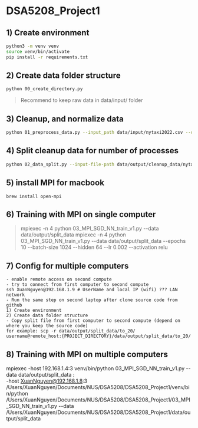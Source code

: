 # DSA5208_Project1

## 1) Create environment
```bash
python3 -m venv venv
source venv/bin/activate
pip install -r requirements.txt
```

## 2) Create data folder structure
```bash
python 00_create_directory.py
```

> Recommend to keep raw data in data/input/ folder

## 3) Cleanup, and normalize data
```bash
python 01_preprocess_data.py --input_path data/input/nytaxi2022.csv --output_path data/output/cleanup_data/nytaxi2022_cleaned.csv
```

## 4) Split cleanup data for number of processes
```bash
python 02_data_split.py --input-file-path data/output/cleanup_data/nytaxi2022_cleaned.csv --output-folder data/output/split_data --number-process 20
```

## 5) install MPI for macbook
```
brew install open-mpi
```

## 6) Training with MPI on single computer

> mpiexec -n 4 python 03_MPI_SGD_NN_train_v1.py --data data/output/split_data 
> mpiexec -n 4 python 03_MPI_SGD_NN_train_v1.py --data data/output/split_data --epochs 10 --batch-size 1024 --hidden 64 --lr 0.002 --activation relu


## 7) Config for multiple computers
```text
- enable remote access on second compute
- try to connect from first computer to second compute
ssh XuanNguyen@192.168.1.9 # UserName and local IP (wifi) ??? LAN network
- Run the same step on second laptop after clone source code from github
1) Create environment
2) Create data folder structure
- Copy split file from first computer to second compute (depend on where you keep the source code)
for example: scp -r data/output/split_data/to_20/ username@remote_host:{PROJECT_DIRECTORY}/data/output/split_data/to_20/
```

## 8) Training with MPI on multiple computers
mpiexec -host 192.168.1.4:3 venv/bin/python 03_MPI_SGD_NN_train_v1.py --data data/output/split_data : \
        -host XuanNguyen@192.168.1.8:3 /Users/XuanNguyen/Documents/NUS/DSA5208/DSA5208_Project1/venv/bin/python /Users/XuanNguyen/Documents/NUS/DSA5208/DSA5208_Project1/03_MPI_SGD_NN_train_v1.py --data /Users/XuanNguyen/Documents/NUS/DSA5208/DSA5208_Project1/data/output/split_data


